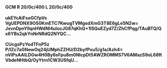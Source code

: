 #### GCM R 20/0c/400 L 20/0c/400
**ukEYcAiFsoGCfpVs**<br/>**VgUEPDNX9OS0KmETC7KwugTVMgsdXmG3T8E6gLe5N2w=**<br/>**JxvnDpnYllqnHWdNl4ulocJG87qKhQ+1ISQuEZyd7Z/ZhCfPqg/TAuBTQ/Qx6YBs2qkYnNrNRdQ2NYQC...**<br/><br/>
**CUcgsPzYodTFnP5z**<br/>**P/lZc7aGNewOq24jUMphZZHU/D2byfPxu5/g1a/Azh4=**<br/>**nVlPsAAILDGw4H0By6sFpu8m0NIcpDt5AWZROMMS7V6AMazS9oL68ftVbdeNHtbQ/OyYtrn1CW3USfqU...**